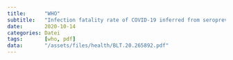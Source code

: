 ```yaml
---
title:      "WHO"
subtitle:   "Infection fatality rate of COVID-19 inferred from seroprevalence data"
date:       2020-10-14
categories: Datei
tags:       [who, pdf]
data:       "/assets/files/health/BLT.20.265892.pdf"
---
```

